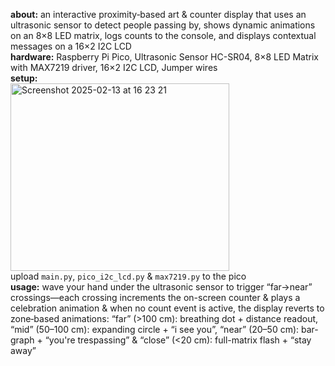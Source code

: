 **about:** an interactive proximity‐based art & counter display that uses an ultrasonic sensor to detect people passing by, shows dynamic animations on an 8×8 LED matrix, logs counts to the console, and displays contextual messages on a 16×2 I2C LCD <br>
**hardware:** Raspberry Pi Pico, Ultrasonic Sensor HC-SR04, 8×8 LED Matrix with MAX7219 driver, 16×2 I2C LCD, Jumper wires <br>
**setup:** <br>
<img height="300" width="350" alt="Screenshot 2025-02-13 at 16 23 21" src="https://github.com/user-attachments/assets/da0d8a18-3116-400f-a503-226a12782a41"/> <br>
upload `main.py`, `pico_i2c_lcd.py` & `max7219.py` to the pico <br>
**usage:** wave your hand under the ultrasonic sensor to trigger “far→near” crossings—each crossing increments the on-screen counter & plays a celebration animation & when no count event is active, the display reverts to zone‐based animations: “far” (>100 cm): breathing dot + distance readout, “mid” (50–100 cm): expanding circle + “i see you”, “near” (20–50 cm): bar-graph + “you're trespassing” & “close” (<20 cm): full-matrix flash + “stay away”
